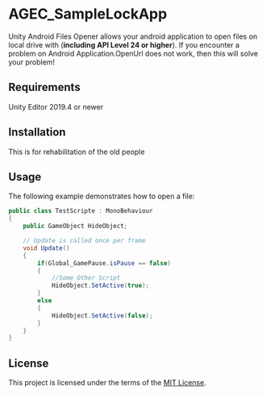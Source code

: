 # AGEC_SampleLockApp
 Unity Android Files Opener allows your android application to open files on local drive with (**including API Level 24 or higher**).
 If you encounter a problem on Android Application.OpenUrl does not work, then this will solve your problem!

## Requirements
 Unity Editor 2019.4 or newer

## Installation
 This is for rehabilitation of the old people
 
## Usage
The following example demonstrates how to open a file:
```csharp
public class TestScripte : MonoBehaviour
{
    public GameObject HideObject;

    // Update is called once per frame
    void Update()
    {
        if(Global_GamePause.isPause == false)
        {
            //Some Other Script
            HideObject.SetActive(true);
        }
        else
        {
            HideObject.SetActive(false);
        }
    }
}
```

## License
This project is licensed under the terms of the [MIT License](https://opensource.org/licenses/MIT).
